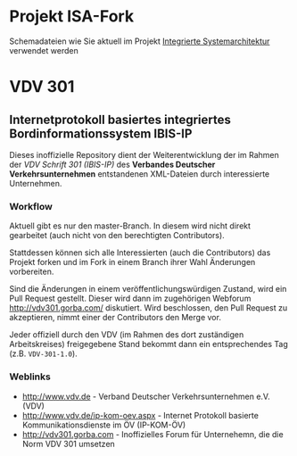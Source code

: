 # Projekt ISA-Fork
Schemadateien wie Sie aktuell im Projekt [Integrierte Systemarchitektur](https://www.youtube.com/watch?v=D9z8tyyUR1E)
verwendet werden


# VDV 301 
## Internetprotokoll basiertes integriertes Bordinformationssystem IBIS-IP

Dieses inoffizielle Repository dient der Weiterentwicklung der im Rahmen der
*VDV Schrift 301 (IBIS-IP)* des **Verbandes Deutscher Verkehrsunternehmen**
entstandenen XML-Dateien durch interessierte Unternehmen.

### Workflow

Aktuell gibt es nur den master-Branch. In diesem wird nicht direkt gearbeitet
(auch nicht von den berechtigten Contributors).

Stattdessen können sich alle Interessierten (auch die Contributors) das
Projekt forken und im Fork in einem Branch ihrer Wahl Änderungen vorbereiten.

Sind die Änderungen in einem veröffentlichungswürdigen Zustand, wird ein Pull
Request gestellt. Dieser wird dann im zugehörigen Webforum
http://vdv301.gorba.com/ diskutiert. Wird beschlossen, den Pull Request zu
akzeptieren, nimmt einer der Contributors den Merge vor.

Jeder offiziell durch den VDV (im Rahmen des dort zuständigen Arbeitskreises)
freigegebene Stand bekommt dann ein entsprechendes Tag (z.B. `VDV-301-1.0`). 

### Weblinks

* http://www.vdv.de - Verband Deutscher Verkehrsunternehmen e.V. (VDV)
* http://www.vdv.de/ip-kom-oev.aspx - Internet Protokoll basierte Kommunikationsdienste im ÖV (IP-KOM-ÖV)
* http://vdv301.gorba.com - Inoffizielles Forum für Unternehemn, die die Norm VDV 301 umsetzen
